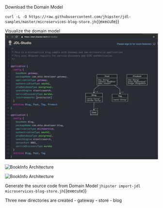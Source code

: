 Download the Domain Model

`curl -L -O https://raw.githubusercontent.com/jhipster/jdl-samples/master/microservices-blog-store.jh`{{execute}}

Visualize the domain model 
![BookInfo Architecture](https://github.com/adhulappanavar/katacoda-scenarios/blob/master/jhipster-microservice/assests/Domian%20Architecture%20Using%20JH%20Studio.png)


![BookInfo Architecture](https://katacoda.com/courses/istio/deploy-istio-on-kubernetes/assets/bookinfo-arch.png)

![BookInfo Architecture](https://github.com/adhulappanavar/katacoda-scenarios/jhipster-microservice/assests/DomianArchitectureUsingJHStudio.png)

Generate the source code from Domain Model
`jhipster import-jdl microservices-blog-store.jh`{{execute}}


Three new directories are created
    - gateway
    - store
    - blog

